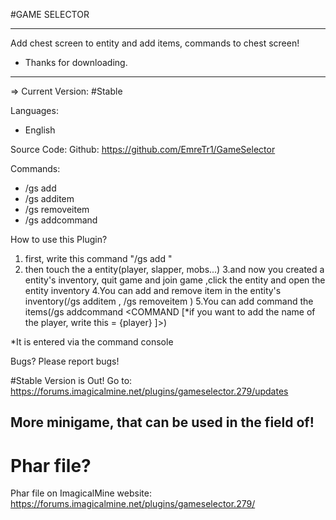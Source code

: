 #GAME SELECTOR

----------------------------------------------------------------------------------------------------------
Add chest screen to entity and add items, commands to chest screen!
- Thanks for downloading.
----------------------------------------------------------------------------------------------------------

=> Current Version: #Stable

Languages:
- English

Source Code:
Github: https://github.com/EmreTr1/GameSelector

Commands:
- /gs add
- /gs additem
- /gs removeitem
- /gs addcommand

How to use this Plugin?

1. first, write this command "/gs add <name>"
2. then touch the a entity(player, slapper, mobs...)
3.and now you created a entity's inventory, quit game and join game ,click the entity and open the entity inventory
4.You can add and remove item in the entity's inventory(/gs additem <selectorname> <itemid> <damage> , /gs removeitem <selectorname> <itemid> <damage>)
5.You can add command the items(/gs addcommand <SELECTORNAME> <ITEMID> <COMMAND [*if you want to add the name of the player, write this = {player} ]>)

*It is entered via the command console

Bugs?
Please report bugs!

#Stable Version is Out!
Go to: https://forums.imagicalmine.net/plugins/gameselector.279/updates

More minigame, that can be used in the field of!
----------------------------------------------------------------------------------------------------------

# Phar file?

Phar file on ImagicalMine website: https://forums.imagicalmine.net/plugins/gameselector.279/
